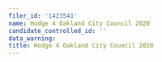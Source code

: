 ```yaml
---
filer_id: '1423541'
name: Hodge 4 Oakland City Council 2020
candidate_controlled_id: ''
data_warning:
title: Hodge 4 Oakland City Council 2020
---
```


